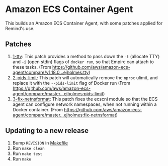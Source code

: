 # Amazon ECS Container Agent

This builds an Amazon ECS Container Agent, with some patches applied for Remind's use.

## Patches

1. [1-tty](./patches/1-tty): This patch provides a method to pass down the `-t`
   (allocate TTY) and `-i` (open stdin) flags of `docker run`, so that Empire
   can attach to these tasks. (From
   https://github.com/aws/amazon-ecs-agent/compare/v1.18.0...ejholmes:tty)
2. [2-pids-limit](./patches/2-pids-limit): This patch will automatically remove
   the `nproc` ulimit, and replace it with the `--pids-limit` flag of Docker
   run (From
   https://github.com/aws/amazon-ecs-agent/compare/master...ejholmes:pids-limit)
2. [3-fix-netnsformat](./patches/3-fix-netnsformat): This patch fixes the
   ecscni module so that the ECS agent can configure network namespaces, when
   not running within a Docker container. (From
   https://github.com/aws/amazon-ecs-agent/compare/master...ejholmes:fix-netnsformat)

## Updating to a new release

1. Bump `REVISION` in [Makefile](./Makefile)
2. Run `make clean`
3. Run `make test`
4. Run `make`
